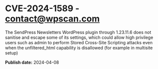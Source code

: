 # CVE-2024-1589 - contact@wpscan.com

The SendPress Newsletters WordPress plugin through 1.23.11.6 does not sanitise and escape some of its settings, which could allow high privilege users such as admin to perform Stored Cross-Site Scripting attacks even when the unfiltered_html capability is disallowed (for example in multisite setup)

**Publish date:** 2024-04-08
